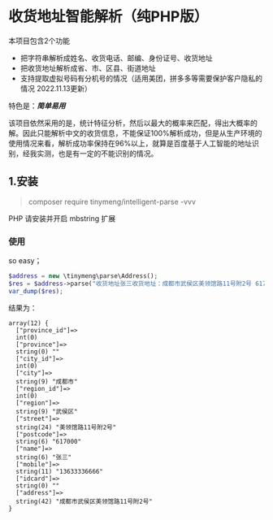 # 收货地址智能解析（纯PHP版）

本项目包含2个功能
- 把字符串解析成姓名、收货电话、邮编、身份证号、收货地址
- 把收货地址解析成省、市、区县、街道地址
- 支持提取虚拟号码有分机号的情况（适用美团，拼多多等需要保护客户隐私的情况 2022.11.13更新）

特色是：***简单易用***

该项目依然采用的是，统计特征分析，然后以最大的概率来匹配，得出大概率的解。因此只能解析中文的收货信息，不能保证100%解析成功，但是从生产环境的使用情况来看，解析成功率保持在96%以上，就算是百度基于人工智能的地址识别，经我实测，也是有一定的不能识别的情况。


## 1.安装
> composer require tinymeng/intelligent-parse  -vvv

PHP 请安装并开启 mbstring 扩展

### 使用
so easy；
```php
$address = new \tinymeng\parse\Address();
$res = $address->parse("收货地址张三收货地址：成都市武侯区美领馆路11号附2号 617000  136-3333-6666");
var_dump($res);
```
结果为：
```
array(12) {
  ["province_id"]=>
  int(0)
  ["province"]=>
  string(0) ""
  ["city_id"]=>
  int(0)
  ["city"]=>
  string(9) "成都市"
  ["region_id"]=>
  int(0)
  ["region"]=>
  string(9) "武侯区"
  ["street"]=>
  string(24) "美领馆路11号附2号"
  ["postcode"]=>
  string(6) "617000"
  ["name"]=>
  string(6) "张三"
  ["mobile"]=>
  string(11) "13633336666"
  ["idcard"]=>
  string(0) ""
  ["address"]=>
  string(42) "成都市武侯区美领馆路11号附2号"
}
```
